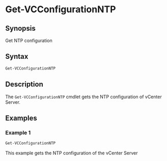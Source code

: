 # Get-VCConfigurationNTP

## Synopsis

Get NTP configuration

## Syntax

```powershell
Get-VCConfigurationNTP
```

## Description

The `Get-VCConfigurationNTP` cmdlet gets the NTP configuration of vCenter Server.

## Examples

### Example 1

```powershell
Get-VCConfigurationNTP
```

This example gets the NTP configuration of the vCenter Server
